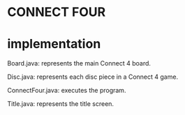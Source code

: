 # CONNECT FOUR

# implementation

Board.java: 		represents the main Connect 4 board.

Disc.java: 		represents each disc piece in a Connect 4 game.

ConnectFour.java: 	executes the program.

Title.java: 		represents the title screen.
